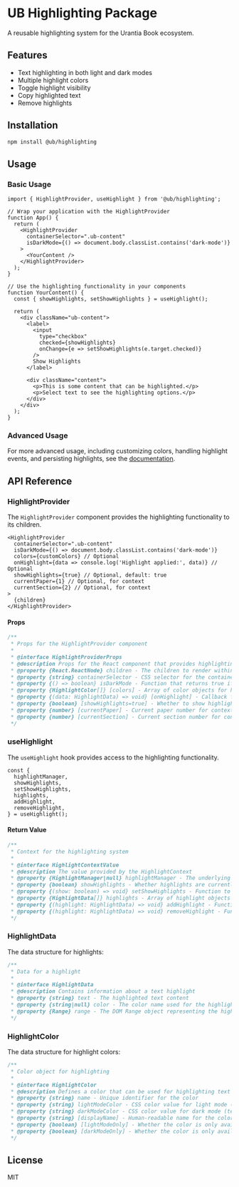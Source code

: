 # UB Highlighting Package

A reusable highlighting system for the Urantia Book ecosystem.

## Features

- Text highlighting in both light and dark modes
- Multiple highlight colors
- Toggle highlight visibility
- Copy highlighted text
- Remove highlights

## Installation

```bash
npm install @ub/highlighting
```

## Usage

### Basic Usage

```tsx
import { HighlightProvider, useHighlight } from '@ub/highlighting';

// Wrap your application with the HighlightProvider
function App() {
  return (
    <HighlightProvider
      containerSelector=".ub-content"
      isDarkMode={() => document.body.classList.contains('dark-mode')}
    >
      <YourContent />
    </HighlightProvider>
  );
}

// Use the highlighting functionality in your components
function YourContent() {
  const { showHighlights, setShowHighlights } = useHighlight();

  return (
    <div className="ub-content">
      <label>
        <input
          type="checkbox"
          checked={showHighlights}
          onChange={e => setShowHighlights(e.target.checked)}
        />
        Show Highlights
      </label>

      <div className="content">
        <p>This is some content that can be highlighted.</p>
        <p>Select text to see the highlighting options.</p>
      </div>
    </div>
  );
}
```

### Advanced Usage

For more advanced usage, including customizing colors, handling highlight events, and persisting highlights, see the [documentation](../ui/docs/highlighting-protocol.md).

## API Reference

### HighlightProvider

The `HighlightProvider` component provides the highlighting functionality to its children.

```tsx
<HighlightProvider
  containerSelector=".ub-content"
  isDarkMode={() => document.body.classList.contains('dark-mode')}
  colors={customColors} // Optional
  onHighlight={data => console.log('Highlight applied:', data)} // Optional
  showHighlights={true} // Optional, default: true
  currentPaper={1} // Optional, for context
  currentSection={2} // Optional, for context
>
  {children}
</HighlightProvider>
```

#### Props

```typescript
/**
 * Props for the HighlightProvider component
 *
 * @interface HighlightProviderProps
 * @description Props for the React component that provides highlighting functionality
 * @property {React.ReactNode} children - The children to render within the provider
 * @property {string} containerSelector - CSS selector for the container element where highlighting will be applied
 * @property {() => boolean} isDarkMode - Function that returns true if dark mode is active
 * @property {HighlightColor[]} [colors] - Array of color objects for highlighting
 * @property {(data: HighlightData) => void} [onHighlight] - Callback function when text is highlighted
 * @property {boolean} [showHighlights=true] - Whether to show highlights initially
 * @property {number} [currentPaper] - Current paper number for context
 * @property {number} [currentSection] - Current section number for context
 */
```

### useHighlight

The `useHighlight` hook provides access to the highlighting functionality.

```tsx
const {
  highlightManager,
  showHighlights,
  setShowHighlights,
  highlights,
  addHighlight,
  removeHighlight,
} = useHighlight();
```

#### Return Value

```typescript
/**
 * Context for the highlighting system
 *
 * @interface HighlightContextValue
 * @description The value provided by the HighlightContext
 * @property {HighlightManager|null} highlightManager - The underlying highlight manager instance
 * @property {boolean} showHighlights - Whether highlights are currently visible
 * @property {(show: boolean) => void} setShowHighlights - Function to set whether highlights are visible
 * @property {HighlightData[]} highlights - Array of highlight objects
 * @property {(highlight: HighlightData) => void} addHighlight - Function to add a highlight
 * @property {(highlight: HighlightData) => void} removeHighlight - Function to remove a highlight
 */
```

### HighlightData

The data structure for highlights:

```typescript
/**
 * Data for a highlight
 *
 * @interface HighlightData
 * @description Contains information about a text highlight
 * @property {string} text - The highlighted text content
 * @property {string|null} color - The color name used for the highlight, or null if removed
 * @property {Range} range - The DOM Range object representing the highlighted text
 */
```

### HighlightColor

The data structure for highlight colors:

```typescript
/**
 * Color object for highlighting
 *
 * @interface HighlightColor
 * @description Defines a color that can be used for highlighting text
 * @property {string} name - Unique identifier for the color
 * @property {string} lightModeColor - CSS color value for light mode (background color)
 * @property {string} darkModeColor - CSS color value for dark mode (text color)
 * @property {string} [displayName] - Human-readable name for the color
 * @property {boolean} [lightModeOnly] - Whether the color is only available in light mode
 * @property {boolean} [darkModeOnly] - Whether the color is only available in dark mode
 */
```

## License

MIT
